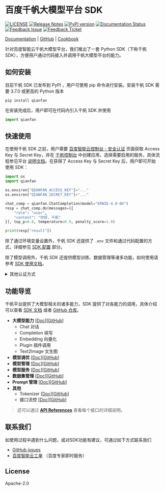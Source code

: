 # 百度千帆大模型平台 SDK

[![LICENSE](https://img.shields.io/github/license/baidubce/bce-qianfan-sdk.svg)](https://github.com/baidubce/bce-qianfan-sdk/blob/master/LICENSE)
[![Release Notes](https://img.shields.io/github/release/baidubce/bce-qianfan-sdk)](https://github.com/baidubce/bce-qianfan-sdk/releases)
[![PyPI version](https://badge.fury.io/py/qianfan.svg)](https://pypi.org/project/qianfan/)
[![Documentation Status](https://readthedocs.org/projects/qianfan/badge/?version=stable)](https://qianfan.readthedocs.io/en/stable/README.html)
[![Feedback Issue](https://img.shields.io/badge/%E8%81%94%E7%B3%BB%E6%88%91%E4%BB%AC-GitHub_Issue-brightgreen)](https://github.com/baidubce/bce-qianfan-sdk/issues)
[![Feedback Ticket](https://img.shields.io/badge/%E8%81%94%E7%B3%BB%E6%88%91%E4%BB%AC-%E7%99%BE%E5%BA%A6%E6%99%BA%E8%83%BD%E4%BA%91%E5%B7%A5%E5%8D%95-brightgreen)](https://console.bce.baidu.com/ticket/#/ticket/create?productId=279)

[Documentation](https://qianfan.readthedocs.io/en/stable/README.html) | [GitHub](https://github.com/baidubce/bce-qianfan-sdk) | [Cookbook](https://github.com/baidubce/bce-qianfan-sdk/tree/main/cookbook) 

针对百度智能云千帆大模型平台，我们推出了一套 Python SDK（下称千帆 SDK），方便用户通过代码接入并调用千帆大模型平台的能力。

## 如何安装

目前千帆 SDK 已发布到 PyPI ，用户可使用 pip 命令进行安装。安装千帆 SDK 需要 3.7.0 或更高的 Python 版本

```
pip install qianfan
```

在安装完成后，用户即可在代码内引入千帆 SDK 并使用

```python
import qianfan
```

## 快速使用

在使用千帆 SDK 之前，用户需要 [百度智能云控制台 - 安全认证](https://console.bce.baidu.com/iam/#/iam/accesslist) 页面获取 Access Key 与 Secret Key，并在 [千帆控制台](https://console.bce.baidu.com/qianfan/ais/console/applicationConsole/application) 中创建应用，选择需要启用的服务，具体流程参见平台 [说明文档](https://cloud.baidu.com/doc/Reference/s/9jwvz2egb)。在获得了 Access Key 与 Secret Key 后，用户即可开始使用 SDK：

```python
import os
import qianfan

os.environ["QIANFAN_ACCESS_KEY"]="..."
os.environ["QIANFAN_SECRET_KEY"]="..."

chat_comp = qianfan.ChatCompletion(model="ERNIE-4.0-8K")
resp = chat_comp.do(messages=[{
    "role": "user",
    "content": "你好，千帆"
}], top_p=0.8, temperature=0.9, penalty_score=1.0)

print(resp["result"])
```

除了通过环境变量设置外，千帆 SDK 还提供了 `.env` 文件和通过代码配置的方式，详细参见 [SDK 配置](https://qianfan.readthedocs.io/en/stable/docs/configurable.html) 部分。

除了模型调用外，千帆 SDK 还提供模型训练、数据管理等诸多功能，如何使用请参考 [SDK 使用文档](https://qianfan.readthedocs.io/en/stable/README.html)。

<details>
<summary> 其他认证方式 </summary>

> 这里是一些其他认证方式，请仅在无法获取 Access Key 与 Secret Key 时使用。这些认证方式已经过时，将在未来从 SDK 中移除。

API Key (**AK**) 和 Secret Key (**SK**）是用户在调用千帆模型相关功能时所需要的凭证。具体获取流程参见平台的[应用接入使用说明文档](https://cloud.baidu.com/doc/WENXINWORKSHOP/s/Slkkydake)，但该认证方式无法使用训练、发布模型等功能，若需使用请使用 Access Key 和 Secret Key 的方式进行认证。在获得并配置了 AK 以及 SK 后，用户即可开始使用 SDK：

```python
import os
import qianfan

os.environ["QIANFAN_AK"]="..."
os.environ["QIANFAN_SK"]="..."

chat_comp = qianfan.ChatCompletion(model="ERNIE-4.0-8K")
resp = chat_comp.do(messages=[{
    "role": "user",
    "content": "你好，千帆"
}], top_p=0.8, temperature=0.9, penalty_score=1.0)

print(resp["result"])
```

适用范围：

| 功能 | API Key | Access Key |
|:---|:---:|:---:|
| Chat 对话 | ✅ | ✅ |
| Completion 续写 | ✅ | ✅ |
| Embedding 向量化 | ✅ | ✅ |
| Plugin 插件调用 | ✅ | ✅ |
| 文生图 | ✅ | ✅ |
| 大模型调优 | ❌ | ✅ |
| 大模型管理 | ❌ | ✅ |
| 大模型服务 | ❌ | ✅ |
| 数据集管理 | ❌ | ✅ |

</details>

## 功能导览

千帆平台提供了大模型相关的诸多能力，SDK 提供了对各能力的调用，具体介绍可以查看 [SDK 文档](https://qianfan.readthedocs.io/en/stable/README.html) 或者 [GitHub 仓库](https://github.com/baidubce/bce-qianfan-sdk)。

- **大模型能力** [[Doc](https://qianfan.readthedocs.io/en/stable/docs/inference.html)][[GitHub](https://github.com/baidubce/bce-qianfan-sdk/blob/main/docs/inference.md)]
  - Chat 对话
  - Completion 续写
  - Embedding 向量化
  - Plugin 插件调用
  - Text2Image 文生图
- **模型调优** [[Doc](https://qianfan.readthedocs.io/en/stable/docs/train.html)][[GitHub](https://github.com/baidubce/bce-qianfan-sdk/blob/main/docs/train.md)]
- **模型管理** [[Doc](https://qianfan.readthedocs.io/en/stable/docs/model_management.html)][[GitHub](https://github.com/baidubce/bce-qianfan-sdk/blob/main/docs/model_management.md)]
- **模型服务** [[Doc](https://qianfan.readthedocs.io/en/stable/docs/service.html)][[GitHub](https://github.com/baidubce/bce-qianfan-sdk/blob/main/docs/service.md)]
- **数据集管理** [[Doc](https://qianfan.readthedocs.io/en/stable/docs/dataset.html)][[GitHub](https://github.com/baidubce/bce-qianfan-sdk/blob/main/docs/dataset.md)]
- **Prompt 管理** [[Doc](https://qianfan.readthedocs.io/en/stable/docs/prompt.html)][[GitHub](https://github.com/baidubce/bce-qianfan-sdk/blob/main/docs/prompt.md)]
- **其他**
  - Tokenizer [[Doc](https://qianfan.readthedocs.io/en/stable/docs/utils.html)][[GitHub](https://github.com/baidubce/bce-qianfan-sdk/blob/main/docs/utils.md)]
  - 接口流控 [[Doc](https://qianfan.readthedocs.io/en/stable/docs/configurable.html)][[GitHub](https://github.com/baidubce/bce-qianfan-sdk/blob/main/docs/configurable.md)]

> 还可以通过 [**API References**](https://qianfan.readthedocs.io/en/stable/qianfan.html) 查看每个接口的详细说明。

## 联系我们

如使用过程中遇到什么问题，或对SDK功能有建议，可通过如下方式联系我们

- [GitHub issues](https://github.com/baidubce/bce-qianfan-sdk/issues)
- [百度智能云工单](https://console.bce.baidu.com/ticket/#/ticket/create?productId=279) （百度专家即时服务）

## License

Apache-2.0
